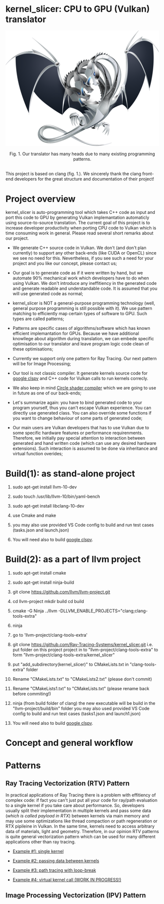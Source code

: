 # kernel_slicer: CPU to GPU (Vulkan) translator
<p align = "center"><img src="images/logo.png" width = "600"></p>
<p align = "center">Fig. 1. Our translator has many heads due to many existing programming patterns.</p><BR>
This project is based on clang (fig. 1.). We sincerely thank the clang front-end developers for the great structure and documentation of their project!

# Project overview

kernel_slicer is auto-programming tool which takes C++ code as input and port this code to GPU by generating Vulkan implemantation automaticly using source-to-source transtation. The current goal of this project is to increase developer productivity when porting CPU code to Vulkan which is time consuming work in general. Please read several short remarks about our project.

* We generate C++ source code in Vulkan. We don't (and don't plan currently) to support any other back-ends (like CUDA or OpenCL) since we see no need for this. Nevertheless, if you see such a need for your project and you like our concept, please contact us;

* Our goal is to generate code as if it were written by hand, but we automate 90% mechanical work which developers have to do when using Vulkan. We don't introduce any ineffitiency in the generated code and generate readable and understandable code. It is assumed that you will use generated code as normal;

* kernel_slicer is NOT a general-purpose programming technology (well, general purpose programming is still possible with it). We use pattern matching to efficiently map certain types of software to GPU. Such types are called patterns;

* Patterns are specific cases of algorithms/software which has known efficient implemantation for GPUs. Because we have additional knowllege about algorithm during translation, we can embede specific optimisation to our translator and leave program logic code clean of these optimisations; 

* Currently we support only one pattern for Ray Tracing. Our next pattern will be for Image Processing; 

* Our tool is not classic compiler. It generate kernels source code for [google clspv](https://github.com/google/clspv "Clspv is a prototype compiler for a subset of OpenCL C to Vulkan compute shaders") and C++ code for Vulkan calls to run kernels correcly. 

* We also keep in mind [Circle shader compiler](https://github.com/seanbaxter/shaders "writing shaders in C++ with Circle compiler") which we are going to use in future as one of our back-ends; 

* Let's summarize again: you have to bind generated code to your program yourself, thus you can't  escape Vulkan experience. You can directly use generated class. You can also override some functions if you want to change behaviour of some parts of generated code;

* Our main users are Vulkan developers that has to use Vulkan due to some specific hardware features or performance requirenments. Therefore, we initially pay special attention to interaction between generated and hand written code (which can use any desired hardware extensions). Such interaction is assumed to be done via inheritance and virtual function overides;

# Build(1): as stand-alone project

1. sudo apt-get install llvm-10-dev

2. sudo touch /usr/lib/llvm-10/bin/yaml-bench 

3. sudo apt-get install libclang-10-dev 

4. use Cmake and make

5. you may also use provided VS Code config to build and run test cases (tasks.json and launch.json)

6. You will need also to build [google clspv](https://github.com/google/clspv "Clspv is a prototype compiler for a subset of OpenCL C to Vulkan compute shaders").

# Build(2): as a part of llvm project
1. sudo apt-get install cmake

2. sudo apt-get install ninja-build

3. git clone https://github.com/llvm/llvm-project.git 

4. cd llvm-project 
   mkdir build 
   cd build

5. cmake -G Ninja ../llvm -DLLVM_ENABLE_PROJECTS="clang;clang-tools-extra" 

6. ninja

7. go to 'llvm-project/clang-tools-extra'

8. git clone https://github.com/Ray-Tracing-Systems/kernel_slicer.git
   i.e. put folder on this project project in to "llvm-project/clang-tools-extra" to form "llvm-project/clang-tools-extra/kernel_slicer"
   
8. put "add_subdirectory(kernel_slicer)" to CMakeLists.txt in "clang-tools-extra" folder

9. Rename "CMakeLists.txt" to "CMakeLists2.txt"  (please don't commit)

10. Rename "CMakeLists1.txt" to "CMakeLists.txt" (please rename back before commiting!)

11. ninja (from build folder of clang)
     the new executable will be build in the "llvm-project/build/bin" folder
     you may also used provided VS Code config to build and run test cases (tasks1.json and launch1.json)

12. You will need also to build [google clspv](https://github.com/google/clspv "Clspv is a prototype compiler for a subset of OpenCL C to Vulkan compute shaders").

# Concept and general workflow

# Patterns

## Ray Tracing Vectorization (RTV) Pattern

In practical applications of Ray Tracing there is a problem with effitiency of complex code: if fact you can't just put all your code for ray/path evaluation to a single kernel if you take care about performance. So, developers usually split their implementation in multiple kernels and pass some data (*which is called payload in RTX*) between kernels via main memory and may use some optimizations like thread compaction or path regeneration or RTX pipileine in Vulkan. In the same time, kernels need to access arbitrary data of materials, light and geometry. Therefore, in our opinion RTV patterns is quite general vectorization pattern which can be used for many different applications other than ray tracing. 

* [Example #1: single kernel ](README_ex00.md)

* [Example #2: passing data between kernels](README_ex01.md)

* [Example #3: path tracing with loop-break](README_ex03.md)

* [Example #4: virtual kernel call (WORK IN PROGRESS!)](README_ex04.md)

## Image Processing Vectorization (IPV) Pattern

